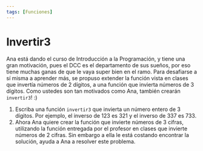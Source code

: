 ```yaml
---
tags: [Funciones]
---
```

# Invertir3
Ana está dando el curso de Introducción a la Programación, y tiene una gran motivación, pues el DCC es el departamento de sus sueños, por eso tiene muchas ganas de que le vaya super bien en el ramo. Para desafiarse a sí misma a aprender más, se propuso extender la función vista en clases que invertía números de 2 dígitos, a una función que invierta números de 3 dígitos. Como ustedes son tan motivados como Ana, también crearán `invertir3`! :)

1. Escriba una función `invertir3` que invierta un número entero de 3 dígitos. Por ejemplo, el inverso de 123 es 321 y el inverso de 337 es 733.
2. Ahora Ana quiere crear la función que invierte números de 3 cifras, utilizando la función entregada por el profesor en clases que invierte números de 2 cifras. Sin embargo a ella le está costando encontrar la solución, ayuda a Ana a resolver este problema.




